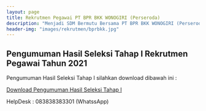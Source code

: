 ```yaml
---
layout: page
title: Rekrutmen Pegawai PT BPR BKK WONOGIRI (Perseroda)
description: "Menjadi SDM Bermutu Bersama PT BPR BKK WONOGIRI (Perseroda), Meraih Sukses Bersama, Bersama Meraih Sukes"
header-img: "images/rekrutmen/bprbkk.jpg"
---
```

## Pengumuman Hasil Seleksi Tahap I Rekrutmen Pegawai Tahun 2021

Pengumuman Hasil Seleksi Tahap I silahkan download dibawah ini :

<a href="/rekrutmen/Pengumuman/PENGUMUMAN_SATU.pdf" class="buynow btn btn-inverse btn-inverse-primary">Download Pengumuman Hasil Seleksi Tahap I</a>
<div class="btn--wrapper">

HelpDesk : 083838383301 (WhatssApp)
